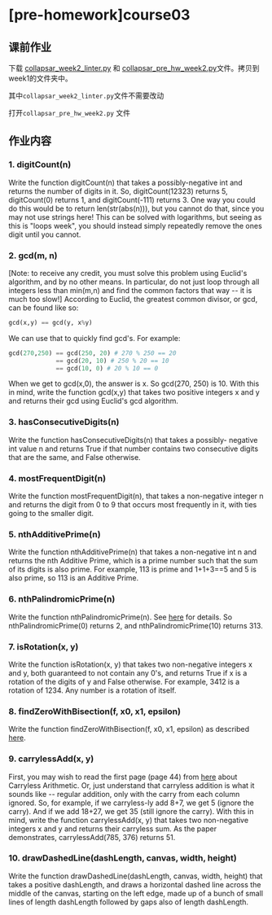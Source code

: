 # \[pre-homework\]course03

## 课前作业

下载 [collapsar\_week2\_linter.py](http://ossp.pengjunjie.com/collapsar_week2_linter.py) 和 [collapsar\_pre\_hw\_week2.py](http://ossp.pengjunjie.com/collapsar_pre_hw_week2.py)文件。拷贝到week1的文件夹中。

其中`collapsar_week2_linter.py`文件不需要改动

打开`collapsar_pre_hw_week2.py` 文件

## 作业内容

### 1. **digitCount\(n\)**

Write the function digitCount\(n\) that takes a possibly-negative int and returns the number of digits in it. So, digitCount\(12323\) returns 5, digitCount\(0\) returns 1, and digitCount\(-111\) returns 3. One way you could do this would be to return len\(str\(abs\(n\)\)\), but you cannot do that, since you may not use strings here! This can be solved with logarithms, but seeing as this is "loops week", you should instead simply repeatedly remove the ones digit until you cannot.

### 2. **gcd\(m, n\)**

\[Note: to receive any credit, you must solve this problem using Euclid's algorithm, and by no other means. In particular, do not just loop through all integers less than min\(m,n\) and find the common factors that way -- it is much too slow!\] According to Euclid, the greatest common divisor, or gcd, can be found like so:

```python
gcd(x,y) == gcd(y, x%y)
```

We can use that to quickly find gcd's. For example:

```python
gcd(270,250) == gcd(250, 20) # 270 % 250 == 20
             == gcd(20, 10) # 250 % 20 == 10
             == gcd(10, 0) # 20 % 10 == 0
```

When we get to gcd\(x,0\), the answer is x. So gcd\(270, 250\) is 10. With this in mind, write the function gcd\(x,y\) that takes two positive integers x and y and returns their gcd using Euclid's gcd algorithm.

### 3. **hasConsecutiveDigits\(n\)**

Write the function hasConsecutiveDigits\(n\) that takes a possibly- negative int value n and returns True if that number contains two consecutive digits that are the same, and False otherwise.

### 4. **mostFrequentDigit\(n\)**

Write the function mostFrequentDigit\(n\), that takes a non-negative integer n and returns the digit from 0 to 9 that occurs most frequently in it, with ties going to the smaller digit.

### 5. **nthAdditivePrime\(n\)**

Write the function nthAdditivePrime\(n\) that takes a non-negative int n and returns the nth Additive Prime, which is a prime number such that the sum of its digits is also prime. For example, 113 is prime and 1+1+3==5 and 5 is also prime, so 113 is an Additive Prime.

### 6. **nthPalindromicPrime\(n\)**

Write the function nthPalindromicPrime\(n\). See [here](https://en.wikipedia.org/wiki/Palindromic_prime) for details. So nthPalindromicPrime\(0\) returns 2, and nthPalindromicPrime\(10\) returns 313.

### 7. **isRotation\(x, y\)**

Write the function isRotation\(x, y\) that takes two non-negative integers x and y, both guaranteed to not contain any 0's, and returns True if x is a rotation of the digits of y and False otherwise. For example, 3412 is a rotation of 1234. Any number is a rotation of itself.

### 8. **findZeroWithBisection\(f, x0, x1, epsilon\)**

Write the function findZeroWithBisection\(f, x0, x1, epsilon\) as described [here](http://www.kosbie.net/cmu/spring-13/15-112/handouts/hw3.html#findZeroWithBisection).

### 9. **carrylessAdd\(x, y\)**

First, you may wish to read the first page \(page 44\) from [here](http://www.maa.org/sites/default/files/pdf/upload_library/2/Applegate-2013.pdf) about Carryless Arithmetic. Or, just understand that carryless addition is what it sounds like -- regular addition, only with the carry from each column ignored. So, for example, if we carryless-ly add 8+7, we get 5 \(ignore the carry\). And if we add 18+27, we get 35 \(still ignore the carry\). With this in mind, write the function carrylessAdd\(x, y\) that takes two non-negative integers x and y and returns their carryless sum. As the paper demonstrates, carrylessAdd\(785, 376\) returns 51.

### 10. **drawDashedLine\(dashLength, canvas, width, height\)**

Write the function drawDashedLine\(dashLength, canvas, width, height\) that takes a positive dashLength, and draws a horizontal dashed line across the middle of the canvas, starting on the left edge, made up of a bunch of small lines of length dashLength followed by gaps also of length dashLength.

